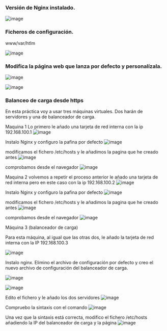 ### Versión de Nginx instalado.

![image](/img/10.jpg)

### Ficheros de configuración.

www/var/htlm

![image](/img/11.jpg)

### Modifica la página web que lanza por defecto y personalízala.

![image](/img/12.jpg)

![image](/img/13.jpg)

### Balanceo de carga desde https
En esta práctica voy a usar tres máquinas virtuales. Dos harán de servidores y una de balanceador de carga.

Maquina 1
Lo primero le añado una tarjeta de red interna con la ip 192.168.100.1
![image](/img/14.jpg)

Instalo Nginx y configuro la pafina por defecto
![image](/img/15.jpg)

modificamos el fichero /etc/hosts y le añadimos la pagina que he creado antes 
![image](/img/16.jpg)

comprobamos desde el navegador 
![image](/img/17.jpg)

Maquina 2 volvemos a repetir el proceso anterior  le añado una tarjeta de red interna pero en este caso con la ip 192.168.100.2 
![image](/img/18.jpg)

Instalo Nginx y configuro la pafina por defecto
![image](/img/19.jpg)

modificamos el fichero /etc/hosts y le añadimos la pagina que he creado antes 
![image](/img/20.jpg)

comprobamos desde el navegador 
![image](/img/21.jpg)


Máquina 3 (balanceador de carga)

Para esta máquina, al igual que las otras dos, le añado la tarjeta de red interna con la IP 192.168.100.3

![image](/img/22.jpg)

Instalo nginx. Elimino el archivo de configuración por defecto y creo el nuevo archivo de configuración del balanceador de carga.

![image](/img/23.jpg)

![image](/img/24.jpg)

Edito el fichero y le añado los dos servidores
![image](/img/25.jpg)

Compruebo la sintaxis con el comando
![image](/img/26.jpg)

Una vez que la sintaxis está correcta, modifico el fichero /etc/hosts añadiendo la IP del balanceador de carga y la página
![image](/img/27.jpg)
